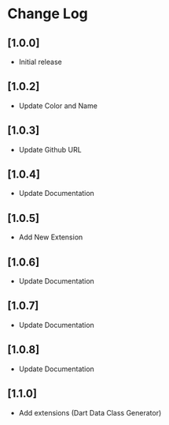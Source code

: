 # Change Log

## [1.0.0]

- Initial release

## [1.0.2]

- Update Color and Name

## [1.0.3]

- Update Github URL
## [1.0.4]

- Update Documentation
## [1.0.5]

- Add New Extension
## [1.0.6]

- Update Documentation
## [1.0.7]

- Update Documentation
## [1.0.8]

- Update Documentation

## [1.1.0]

- Add extensions (Dart Data Class Generator)
